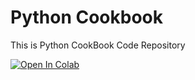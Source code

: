 # Python Cookbook
This is Python CookBook Code Repository


[![Open In Colab](https://colab.research.google.com/assets/colab-badge.svg)](https://colab.research.google.com/github/VickyGuo0907/python-cookbook)
